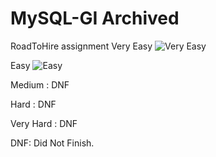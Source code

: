 # MySQL-GI Archived
RoadToHire assignment
Very Easy
![Very Easy](veryeasy.png)

Easy
![Easy](easy.png)

Medium : DNF

Hard : DNF

Very Hard : DNF

DNF: Did Not Finish.

